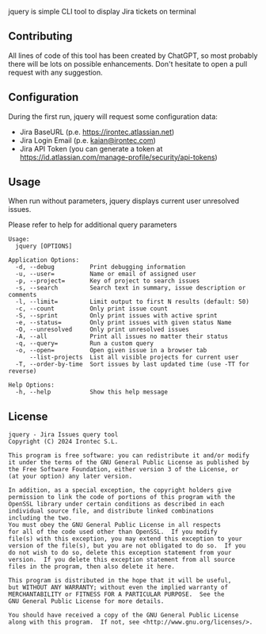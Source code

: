 jquery is simple CLI tool to display Jira tickets on terminal

## Contributing

All lines of code of this tool has been created by ChatGPT, so most probably there will be lots on possible enhancements.
Don't hesitate to open a pull request with any suggestion.

## Configuration

During the first run, jquery will request some configuration data:

 - Jira BaseURL (p.e. https://irontec.atlassian.net)
 - Jira Login Email (p.e. kaian@irontec.com)
 - Jira API Token (you can generate a token at https://id.atlassian.com/manage-profile/security/api-tokens)


## Usage

When run without parameters, jquery displays current user unresolved issues.

Please refer to help for additional query parameters

```
Usage:
  jquery [OPTIONS]

Application Options:
  -d, --debug          Print debugging information
  -u, --user=          Name or email of assigned user
  -p, --project=       Key of project to search issues
  -s, --search         Search text in summary, issue description or comments
  -l, --limit=         Limit output to first N results (default: 50)
  -c, --count          Only print issue count
  -S, --sprint         Only print issues with active sprint
  -e, --status=        Only print issues with given status Name
  -O, --unresolved     Only print unresolved issues
  -A, --all            Print all issues no matter their status
  -q, --query=         Run a custom query
  -o, --open=          Open given issue in a browser tab
      --list-projects  List all visible projects for current user
  -T, --order-by-time  Sort issues by last updated time (use -TT for reverse)

Help Options:
  -h, --help           Show this help message
```

## License
    jquery - Jira Issues query tool
    Copyright (C) 2024 Irontec S.L.

    This program is free software: you can redistribute it and/or modify
    it under the terms of the GNU General Public License as published by
    the Free Software Foundation, either version 3 of the License, or
    (at your option) any later version.

    In addition, as a special exception, the copyright holders give
    permission to link the code of portions of this program with the
    OpenSSL library under certain conditions as described in each
    individual source file, and distribute linked combinations
    including the two.
    You must obey the GNU General Public License in all respects
    for all of the code used other than OpenSSL.  If you modify
    file(s) with this exception, you may extend this exception to your
    version of the file(s), but you are not obligated to do so.  If you
    do not wish to do so, delete this exception statement from your
    version.  If you delete this exception statement from all source
    files in the program, then also delete it here.

    This program is distributed in the hope that it will be useful,
    but WITHOUT ANY WARRANTY; without even the implied warranty of
    MERCHANTABILITY or FITNESS FOR A PARTICULAR PURPOSE.  See the
    GNU General Public License for more details.

    You should have received a copy of the GNU General Public License
    along with this program.  If not, see <http://www.gnu.org/licenses/>.